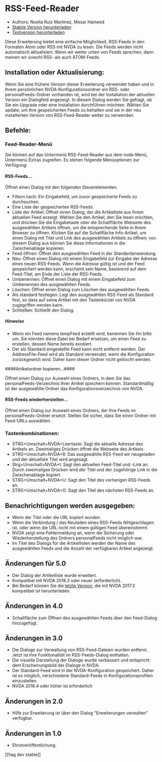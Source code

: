 # RSS-Feed-Reader #

* Authors: Noelia Ruiz Martínez, Mesar Hameed
* [Stabile Version herunterladen][1]
* [Testversion herunterladen][2]

Diese Erweiterung bietet eine einfache Möglichkeit, RSS-Feeds in den
Formaten Atom oder RSS mit NVDA zu lesen. Die Feeds werden nicht automatisch
aktualisiert. Wenn wir weiter unten  von Feeds sprechen, dann meinen wir
sowohl RSS- als auch  ATOM-Feeds.

## Installation oder Aktualisierung: ##

Wenn Sie eine frühere Version dieser Erweiterung verwendet haben und in
Ihrem persönlichen NVDA-Konfigurationsordner ein RSS- oder
personalFeeds-Ordner vorhanden ist, wird bei der Installation der aktuellen
Version ein Dialogfeld angezeigt. In diesem Dialog werden Sie gefragt, ob
Sie ein Upgrade oder eine Installation durchführen möchten.  Wählen Sie
update, um Ihre gespeicherten Feeds zu behalten und sie in der neu
installierten Version von RSS-Feed-Reader weiter zu verwenden.

## Befehle: ##

### Feed-Reader-Menü ###

Sie können auf das Untermenü RSS-Feed-Reader aus dem nvda-Menü, Untermenü
Extras zugreifen. Es stehen folgende Menüoptionen zur Verfügung:

#### RSS-Feeds... ####

Öffnet einen Dialog mit den folgenden Steuerelementen:

* Filtern nach: Ein Eingabefeld, um zuvor gespeicherte Feeds zu durchsuchen.
* Eine Liste der gespeicherten RSS-Feeds.
* Liste der Artikel: Öffnet einen Dialog, der die Artikelliste aus Ihrem
  aktuellen Feed anzeigt. Wählen Sie den Artikel, den Sie lesen möchten, und
  drücken Sie die Eingabetaste oder die Schaltfläche Webseite des
  ausgewählten Artikels öffnen, um die entsprechende Seite in Ihrem Browser
  zu öffnen. Klicken Sie auf die Schaltfläche Info-Artikel, um einen Dialog
  mit Titel und Link des ausgewählten Artikels zu öffnen; von diesem Dialog
  aus können Sie diese Informationen in die Zwischenablage kopieren.
* Feed öffnen: Öffnet den ausgewählten Feed in der Standardanwendung.
* Neu: Öffnet einen Dialog mit einem Eingabefeld zur Eingabe der Adresse
  eines neuen RSS-Feeds. Wenn die Adresse gültig ist und der Feed
  gespeichert werden kann, erscheint sein Name, basierend auf dem
  Feed-Titel, am Ende der Liste der RSS-Feeds.
* Umbenennen: Öffnet einen Dialog mit einem Eingabefeld zum Umbenennen des
  ausgewählten Feeds.
* Löschen: Öffnet einen Dialog zum Löschen des ausgewählten Feeds.
* Als standard festlegen: Legt den ausgewählten RSS-Feed als Standard fest,
  so dass auf seine Artikel mit den Tastenkürzel von NVDA zugegriffen werden
  kann.
* Schließen: Schließt den Dialog.

##### Hinweise #####

* Wenn ein Feed namens tempFeed erstellt wird, benennen Sie ihn bitte
  um. Sie könnten diese Datei bei Bedarf ersetzen, um einen Feed zu
  erstellen, dessen Name bereits existiert.
* Der als Standard eingestellte Feed kann nicht entfernt werden. Der
  AddressFile-Feed wird als Standard verwendet, wenn die Konfiguration
  zurückgesetzt wird. Daher kann dieser Ordner nicht gelöscht werden.

####Artikelordner kopieren...####

Öffnet einen Dialog zur Auswahl eines Ordners, in dem Sie das
personalFeeds-Verzeichnis Ihrer Artikel speichern können. Standardmäßig ist
der ausgewählte Ordner das Konfigurationsverzeichnis von NVDA.

#### RSS-Feeds wiederherstellen... ####

Öffnet einen Dialog zur Auswahl eines Ordners, der Ihre Feeds im
personalFeeds-Ordner ersetzt. Stellen Sie sicher, dass Sie einen Ordner mit
Feed-URLs auswählen.

### Tastenkombinationen: ###

* STRG+Umschalt+NVDA+Leertaste: Sagt die aktuelle Adresse des Artikels
  an. Zweimaliges Drücken öffnet die Webseite des Artikels.
* STRG+Umschalt+NVDA+8: Das ausgewählte RSS-Feed wir neugeladen und der
  aktuellste Titel wird angesagt.
* Strg+Umschalt+NVDA+I: Sagt den aktuellen Feed-Titel und -Link an. Durch
  zweimaliges Drücken wird der Titel und der zugehörige Link in die
  Zwischenablage kopiert.
* STRG+Umschalt+NVDA+U: Sagt den Titel des vorherigen RSS-Feeds an.
* STRG+Umschalt+NVDA+O: Sagt den Titel des nächsten RSS-Feeds an.

## Benachrichtigungen werden ausgegeben: ##

* Wenn der Titel oder die URL kopiert wurden.
* Wenn die Verbindung / das Neuladen eines RSS-Feeds fehlgeschlagen ist,
  oder wenn die URL nicht mit einem gültigen Feed übereinstimmt.
* NVDA zeigt eine Fehlermeldung an, wenn die Sicherung oder
  Wiederherstellung des Ordners personalFeeds nicht möglich war.
* Im Titel des Dialogs für die Artikellisten werden der Name des
  ausgewählten Feeds und die Anzahl der verfügbaren Artikel angezeigt.

## Änderungen für 5.0 ##

* Der Dialog der Artikelliste wurde erweitert.
* Kompatibel mit NVDA 2018.3 oder neuer (erforderlich).
* Bei Bedarf können Sie die [letzte Version][3], die mit NVDA 2017.3
  kompatibel ist herunterladen.

## Änderungen in 4.0 ##

* Schaltfläche zum Öffnen des ausgewählten Feeds über den Feed-Dialog
  hinzugefügt.

## Änderungen in 3.0 ##

* Die Dialoge zur Verwaltung von RSS-Feed-Dateien wurden entfernt. Jetzt ist
  ihre Funktionalität im RSS-Feeds-Dialog enthalten.
* Die visuelle Darstellung der Dialoge wurde verbessert und entspricht dem
  Erscheinungsbild der Dialoge in NVDA.
* Der Standard-Feed wird in der NVDA-Konfiguration gespeichert. Daher ist es
  möglich, verschiedene Standard-Feeds in Konfigurationsprofilen
  einzustellen.
* NVDA 2016.4 oder höher ist erforderlich


## Änderungen in 2.0 ##

* Hilfe zur Erweiterung ist über den Dialog "Erweiterungen verwalten"
  verfügbar.

## Änderungen in 1.0 ##

* Ehrstveröffentlichung.

[[!tag dev stable]]

[1]: https://addons.nvda-project.org/files/get.php?file=rf

[2]: https://addons.nvda-project.org/files/get.php?file=rf-dev

[3]: https://addons.nvda-project.org/files/get.php?file=rf-o
